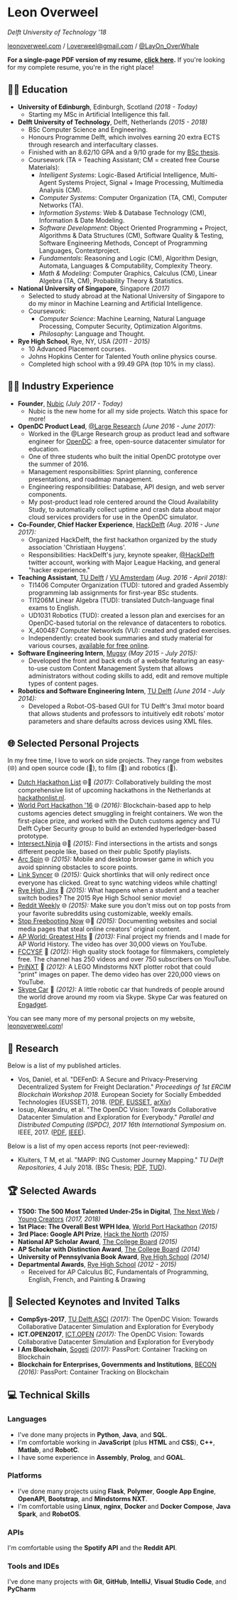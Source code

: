 # Leon Overweel

_Delft University of Technology '18_

[leonoverweel.com](http://leonoverweel.com) / [l.overweel@gmail.com](mailto:l.overweel@gmail.com) / [@LayOn_OverWhale](https://twitter.com/layon_OverWhale)

**For a single-page PDF version of my resume, [click here](https://github.com/leonoverweel/resume/blob/master/single-page/leon-overweel-resume.pdf).** If you're looking for my complete resume, you're in the right place!

## 👨‍🎓 Education

- **University of Edinburgh**, Edinburgh, Scotland _(2018 - Today)_
  - Starting my MSc in Artificial Intelligence this fall.
- **Delft University of Technology**, Delft, Netherlands _(2015 - 2018)_
  - BSc Computer Science and Engineering.
  - Honours Programme Delft, which involves earning 20 extra ECTS through research and interfacultary classes.
  - Finished with an 8.62/10 GPA and a 9/10 grade for my [BSc thesis](https://repository.tudelft.nl/islandora/object/uuid%3Ae9bdfac5-0c2f-4c85-b9ec-403c88cac696?collection=education).
  - Coursework (TA = Teaching Assistant; CM = created free Course Materials):
    - _Intelligent Systems_: Logic-Based Artificial Intelligence, Multi-Agent Systems Project, Signal + Image Processing, Multimedia Analysis (CM).
    - _Computer Systems_: Computer Organization (TA, CM), Computer Networks (TA).
    - _Information Systems_: Web & Database Technology (CM), Information & Date Modeling.
    - _Software Development_: Object Oriented Programming + Project, Algorithms & Data Structures (CM), Software Quality & Testing, Software Engineering Methods, Concept of Programming Languages, Contextproject.
    - _Fundamentals_: Reasoning and Logic (CM), Algorithm Design, Automata, Languages & Computability, Complexity Theory.
    - _Math & Modeling_: Computer Graphics, Calculus (CM), Linear Algebra (TA, CM), Probability Theory & Statistics.
- **National University of Singapore**, Singapore _(2017)_
  - Selected to study abroad at the National University of Singapore to do my minor in Machine Learning and Artificial Intelligence.
  - Coursework:
    - _Computer Science_: Machine Learning, Natural Language Processing, Computer Security, Optimization Algoritms.
    - _Philosophy_: Language and Thought.
- **Rye High School**, Rye, NY, USA _(2011 - 2015)_
  - 10 Advanced Placement courses.
  - Johns Hopkins Center for Talented Youth online physics course.
  - Completed high school with a 99.49 GPA (top 10% in my class).

## 👨‍💻 Industry Experience

- **Founder**, [Nubic](http://nubic.tech/) _(July 2017 - Today)_
  - Nubic is the new home for all my side projects. Watch this space for more!
- **OpenDC Product Lead**, [@Large Research](https://atlarge-research.com/) _(June 2016 - June 2017):_
  - Worked in the @Large Research group as product lead and software engineer for [OpenDC](http://opendc.org/): a free, open-source datacenter simulator for education.
  - One of three students who built the initial OpenDC prototype over the summer of 2016.
  - Management responsibilities: Sprint planning, conference presentations, and roadmap management.
  - Engineering responsibilities: Database, API design, and web server components.
  - My post-product lead role centered around the Cloud Availability Study, to automatically collect uptime and crash data about major cloud services providers for use in the OpenDC simulator.
- **Co-Founder, Chief Hacker Experience**, [HackDelft](https://hackdelft.com/) _(Aug. 2016 - June 2017):_
  - Organized HackDelft, the first hackathon organized by the study association 'Christiaan Huygens'.
  - Responsibilities: HackDelft's jury, keynote speaker, [@HackDelft](https://twitter.com/hackdelft) twitter account, working with Major League Hacking, and general "hacker experience."
- **Teaching Assistant**, [TU Delft](https://www.tudelft.nl/) / [VU Amsterdam](https://www.vu.nl/en) _(Aug. 2016 - April 2018):_
  - TI1406 Computer Organization (TUD): tutored and graded Assembly programming lab assignments for first-year BSc students.
  - TI1206M Linear Algebra (TUD): translated Dutch-language final exams to English.
  - UD1031 Robotics (TUD): created a lesson plan and exercises for an OpenDC-based tutorial on the relevance of datacenters to robotics.
  - X_400487 Computer Networkds (VU): created and graded exercises.
  - Independently: created book summaries and study material for various courses, [available for free online](http://leonoverweel.com/ti-summaries).
- **Software Engineering Intern**, [Mugsy](http://mugsy.tv/) _(May 2015 - July 2015):_
  - Developed the front and back ends of a website featuring an easy-to-use custom Content Management System that allows administrators without coding skills to add, edit and remove multiple types of content pages.
- **Robotics and Software Engineering Intern**, [TU Delft](https://www.tudelft.nl/) _(June 2014 - July 2014):_
  - Developed a Robot-OS-based GUI for TU Delft's 3mxl motor board that allows students and professors to intuitively edit robots’ motor parameters and share defaults across devices using XML files.

## 🌐 Selected Personal Projects

In my free time, I love to work on side projects. They range from websites (🌐) and open source code (🎁), to film (🎥) and robotics (🤖).

- [Dutch Hackathon List](http://leonoverweel.com/dutch-hackathon-list) 🌐🎁 _(2017):_ Collaboratively building the most comprehensive list of upcoming hackathons in the Netherlands at [hackathonlist.nl](http://hackathonlist.nl/).
- [World Port Hackathon '16](http://leonoverweel.com/world-port-hackathon-2016) 🌐 _(2016):_ Blockchain-based app to help customs agencies detect smuggling in freight containers. We won the first-place prize, and worked with the Dutch customs agency and TU Delft Cyber Security group to build an extended hyperledger-based prototype.
- [Intersect.Ninja](http://leonoverweel.com/intersect.ninja) 🌐🎁 _(2015):_ Find intersections in the artists and songs different people like, based on their public Spotify playlists.
- [Arc Spin](http://leonoverweel.com/arc-spin) 🌐 _(2015):_ Mobile and desktop browser game in which you avoid spinning obstacles to score points.
- [Link Syncer](http://leonoverweel.com/link-syncer) 🌐 _(2015):_ Quick shortlinks that will only redirect once everyone has clicked. Great to sync watching videos while chatting!
- [Rye High Jinx](http://leonoverweel.com/rye-high-jinx) 🎥 _(2015):_ What happens when a student and a teacher switch bodies? The 2015 Rye High School senior movie!
- [Reddit Weekly](http://leonoverweel.com/reddit-weekly) 🌐 _(2015):_ Make sure you don't miss out on top posts from your favorite subreddits using customizable, weekly emails.
- [Stop Freebooting Now](http://leonoverweel.com/stop-freebooting-now) 🌐🎥 _(2015):_ Documenting websites and social media pages that steal online creators' original content.
- [AP World: Greatest Hits](http://leonoverweel.com/ap-world-greatest-hits) 🎥 _(2013):_ Final project my friends and I made for AP World History. The video has over 30,000 views on YouTube.
- [FCCYSF](http://leonoverweel.com/fccysf) 🎥 _(2012):_ High quality stock footage for filmmakers, completely free. The channel has 250 videos and over 750 subscribers on YouTube.
- [PriNXT](http://leonoverweel.com/prinxt) 🤖 _(2012):_ A LEGO Mindstorms NXT plotter robot that could "print" images on paper. The demo video has over 220,000 views on YouTube.
- [Skype Car](http://leonoverweel.com/skype-car) 🤖 _(2012):_ A little robotic car that hundreds of people around the world drove around my room via Skype. Skype Car was featured on [Engadget](https://www.engadget.com/2012/01/10/skype-controlled-mindstorms-nxt-car-toys-over-ip/).

You can see many more of my personal projects on my website, [leonoverweel.com](http://leonoverweel.com)!

## 📜 Research

Below is a list of my published articles.

- Vos, Daniel, et al. "DEFenD: A Secure and Privacy-Preserving Decentralized System for Freight Declaration." _Proceedings of 1st ERCIM Blockchain Workshop 2018._ European Society for Socially Embedded Technologies (EUSSET), 2018. ([PDF](https://github.com/leonoverweel/resume/blob/master/attachments/articles/vos2018defend.pdf), [EUSSET](https://hdl.handle.net/20.500.12015/3164), [arXiv](https://arxiv.org/abs/1803.09257))
- Iosup, Alexandru, et al. "The OpenDC Vision: Towards Collaborative Datacenter Simulation and Exploration for Everybody." _Parallel and Distributed Computing (ISPDC), 2017 16th International Symposium on_. IEEE, 2017. ([PDF](https://github.com/leonoverweel/resume/blob/master/attachments/articles/iosup2017opendc.pdf), [IEEE](http://ieeexplore.ieee.org/abstract/document/8121623/)).

Below is a list of my open access reports (not peer-reviewed):

- Kluiters, T M, et al. "MAPP: ING Customer Journey Mapping." _TU Delft Repositories_, 4 July 2018. (BSc Thesis; [PDF](https://github.com/leonoverweel/resume/blob/master/attachments/articles/kluiters2018mapp.pdf), [TUD](https://repository.tudelft.nl/islandora/object/uuid%3Ae9bdfac5-0c2f-4c85-b9ec-403c88cac696?collection=education)).

## 🏆 Selected Awards

- **T500: The 500 Most Talented Under-25s in Digital**, [The Next Web](https://thenextweb.com/#.tnw_lMv9jwdn) / [Young Creators](https://youngcreators.co/) _(2017, 2018)_
- **1st Place: The Overall Best WPH Idea**, [World Port Hackathon](https://worldporthackathon.com/) _(2015)_
- **3rd Place: Google API Prize**, [Hack the North](https://hackthenorth.com/) _(2015)_
- **National AP Scholar Award**, [The College Board](https://www.collegeboard.org/) _(2015)_
- **AP Scholar with Distinction Award**, [The College Board](https://www.collegeboard.org/) _(2014)_
- **University of Pennsylvania Book Award**, [Rye High School](http://ryecityschools.rhs.schoolfusion.us/) _(2014)_
- **Departmental Awards**, [Rye High School](http://ryecityschools.rhs.schoolfusion.us/) _(2012 - 2015)_
  - Received for AP Calculus BC, Fundamentals of Programming, English, French, and Painting & Drawing

## 💬 Selected Keynotes and Invited Talks

- **CompSys-2017**, [TU Delft ASCI](http://www.asci.tudelft.nl/) _(2017):_ The OpenDC Vision: Towards Collaborative Datacenter Simulation and Exploration for Everybody
- **ICT.OPEN2017**, [ICT.OPEN](http://www.ictopen.nl/) _(2017):_ The OpenDC Vision: Towards Collaborative Datacenter Simulation and Exploration for Everybody
- **I Am Blockchain**, [Sogeti](https://www.sogeti.nl/) _(2017):_ PassPort: Container Tracking on Blockchain
- **Blockchain for Enterprises, Governments and Institutions**, [BECON](http://www.becon.global/) _(2016):_ PassPort: Container Tracking on Blockchain

## 💻 Technical Skills

### Languages

- I've done many projects in **Python**, **Java**, and **SQL**.
- I'm comfortable working in **JavaScript** (plus **HTML** and **CSS**), **C++**, **Matlab**, and **RobotC**.
- I have some experience in **Assembly**, **Prolog**, and **GOAL**.

### Platforms

- I've done many projects using **Flask**, **Polymer**, **Google App Engine**, **OpenAPI**, **Bootstrap**, and **Mindstorms NXT**.
- I'm comfortable using **Linux**, **nginx**, **Docker** and **Docker Compose**, **Java Spark**, and **RobotOS**.

### APIs

I'm comfortable using the **Spotify API** and the **Reddit API**.

### Tools and IDEs

I've done many projects with **Git**, **GitHub**, **IntelliJ**, **Visual Studio Code**, and **PyCharm**
